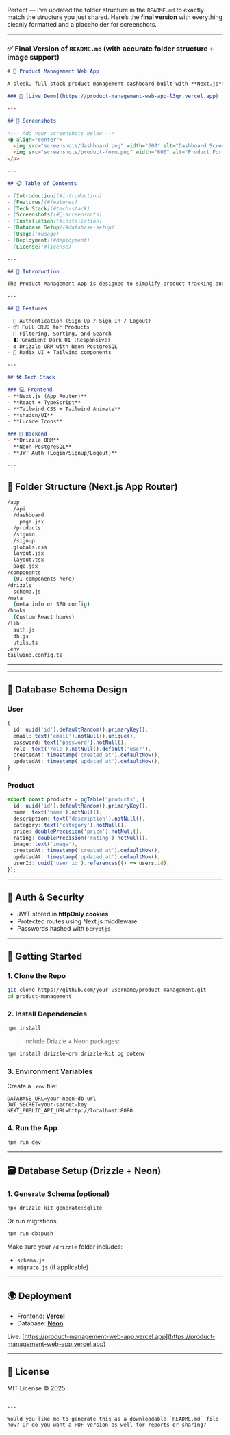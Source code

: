 Perfect — I’ve updated the folder structure in the `README.md` to exactly match the structure you just shared. Here’s the **final version** with everything cleanly formatted and a placeholder for screenshots.

---

### ✅ Final Version of `README.md` (with accurate folder structure + image support)

```md
# 🧾 Product Management Web App

A sleek, full-stack product management dashboard built with **Next.js**, **Tailwind CSS**, **Drizzle ORM**, and **Radix UI**. Empower your workflow with product CRUD, authentication, and seamless inventory tracking.

### 🔗 [Live Demo](https://product-management-web-app-l3qr.vercel.app)

---

## 📸 Screenshots

<!-- Add your screenshots below -->
<p align="center">
  <img src="screenshots/dashboard.png" width="600" alt="Dashboard Screenshot" />
  <img src="screenshots/product-form.png" width="600" alt="Product Form Screenshot" />
</p>

---

## 📋 Table of Contents

- [Introduction](#introduction)
- [Features](#features)
- [Tech Stack](#tech-stack)
- [Screenshots](#📸-screenshots)
- [Installation](#installation)
- [Database Setup](#database-setup)
- [Usage](#usage)
- [Deployment](#deployment)
- [License](#license)

---

## 📌 Introduction

The Product Management App is designed to simplify product tracking and inventory operations. With modern UX and responsive UI, it provides full CRUD capabilities backed by a secure backend with JWT authentication.

---

## 🚀 Features

- 🔐 Authentication (Sign Up / Sign In / Logout)
- 📦 Full CRUD for Products
- 🧮 Filtering, Sorting, and Search
- 🌓 Gradient Dark UI (Responsive)
- ⚙️ Drizzle ORM with Neon PostgreSQL
- 🧱 Radix UI + Tailwind components

---

## 🛠️ Tech Stack

### 💻 Frontend
- **Next.js (App Router)**
- **React + TypeScript**
- **Tailwind CSS + Tailwind Animate**
- **shadcn/UI**
- **Lucide Icons**

### 🧠 Backend
- **Drizzle ORM**
- **Neon PostgreSQL**
- **JWT Auth (Login/Signup/Logout)**

---
```
## 🧠 Folder Structure (Next.js App Router)

```bash
/app
  /api
  /dashboard
    page.jsx
  /products
  /signin
  /signup
  globals.css
  layout.jsx
  layout.tsx
  page.jsx
/components
  (UI components here)
/drizzle
  schema.js
/meta
  (meta info or SEO config)
/hooks
  (Custom React hooks)
/lib
  auth.js
  db.js
  utils.ts
.env
tailwind.config.ts
```

---

---

## 🧬 Database Schema Design

### User

```ts
{
  id: uuid('id').defaultRandom().primaryKey(),
  email: text('email').notNull().unique(),
  password: text('password').notNull(),
  role: text('role').notNull().default('user'),
  createdAt: timestamp('created_at').defaultNow(),
  updatedAt: timestamp('updated_at').defaultNow(),
}
```

### Product

```ts
export const products = pgTable('products', {
  id: uuid('id').defaultRandom().primaryKey(),
  name: text('name').notNull(),
  description: text('description').notNull(),
  category: text('category').notNull(),
  price: doublePrecision('price').notNull(),
  rating: doublePrecision('rating').notNull(),
  image: text('image'),
  createdAt: timestamp('created_at').defaultNow(),
  updatedAt: timestamp('updated_at').defaultNow(),
  userId: uuid('user_id').references(() => users.id),
});
```

---

## 🔐 Auth & Security

- JWT stored in **httpOnly cookies**
- Protected routes using Next.js middleware
- Passwords hashed with `bcryptjs`

---

## 🚀 Getting Started

### 1. Clone the Repo

```bash
git clone https://github.com/your-username/product-management.git
cd product-management
```

### 2. Install Dependencies

```bash
npm install
```

> Include Drizzle + Neon packages:

```bash
npm install drizzle-orm drizzle-kit pg dotenv
```

### 3. Environment Variables

Create a `.env` file:

```env
DATABASE_URL=your-neon-db-url
JWT_SECRET=your-secret-key
NEXT_PUBLIC_API_URL=http://localhost:8080
```

### 4. Run the App

```bash
npm run dev
```

---

## 🗃️ Database Setup (Drizzle + Neon)

### 1. Generate Schema (optional)

```bash
npx drizzle-kit generate:sqlite
```

Or run migrations:

```bash
npm run db:push
```

Make sure your `/drizzle` folder includes:

- `schema.js`
- `migrate.js` (if applicable)

---

## 🌍 Deployment

- Frontend: **[Vercel](https://vercel.com)**
- Database: **[Neon](https://neon.tech)**

Live: [https://product-management-web-app.vercel.app](https://product-management-web-app.vercel.app)

---

## 📃 License

MIT License © 2025
```

---

Would you like me to generate this as a downloadable `README.md` file now? Or do you want a PDF version as well for reports or sharing?
